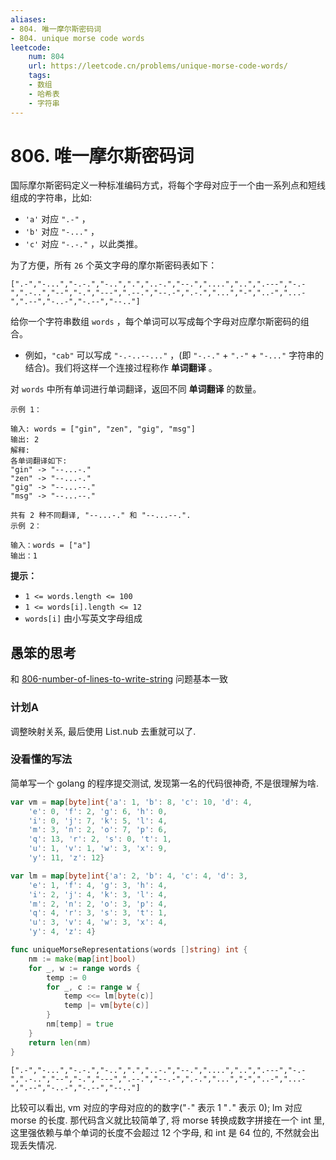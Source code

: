 ```yaml
---
aliases:
- 804. 唯一摩尔斯密码词
- 804. unique morse code words
leetcode:
    num: 804
    url: https://leetcode.cn/problems/unique-morse-code-words/
    tags:
    - 数组
    - 哈希表
    - 字符串
---
```


# 806. 唯一摩尔斯密码词

国际摩尔斯密码定义一种标准编码方式，将每个字母对应于一个由一系列点和短线组成的字符串，比如:

* `'a'` 对应 `".-"` ，
* `'b'` 对应 `"-..."` ，
* `'c'` 对应 `"-.-."` ，以此类推。

为了方便，所有 `26` 个英文字母的摩尔斯密码表如下：

`[".-","-...","-.-.","-..",".","..-.","--.","....","..",".---","-.-",".-..","--","-.","---",".--.","--.-",".-.","...","-","..-","...-",".--","-..-","-.--","--.."]`

给你一个字符串数组 `words` ，每个单词可以写成每个字母对应摩尔斯密码的组合。

* 例如，`"cab"` 可以写成 `"-.-..--..."` ，(即 `"-.-."` + `".-"` + `"-..."` 字符串的结合)。我们将这样一个连接过程称作 **单词翻译** 。

对 `words` 中所有单词进行单词翻译，返回不同 **单词翻译** 的数量。

```
示例 1：

输入: words = ["gin", "zen", "gig", "msg"]
输出: 2
解释:
各单词翻译如下:
"gin" -> "--...-."
"zen" -> "--...-."
"gig" -> "--...--."
"msg" -> "--...--."

共有 2 种不同翻译, "--...-." 和 "--...--.".
示例 2：

输入：words = ["a"]
输出：1
```

**提示：**

* `1 <= words.length <= 100`
* `1 <= words[i].length <= 12`
* `words[i]` 由小写英文字母组成

## 愚笨的思考

和 [806-number-of-lines-to-write-string](806-number-of-lines-to-write-string.md) 问题基本一致

### 计划A

调整映射关系, 最后使用 List.nub 去重就可以了.

### 没看懂的写法

简单写一个 golang 的程序提交测试, 发现第一名的代码很神奇, 不是很理解为啥.

```go
var vm = map[byte]int{'a': 1, 'b': 8, 'c': 10, 'd': 4,
    'e': 0, 'f': 2, 'g': 6, 'h': 0,
    'i': 0, 'j': 7, 'k': 5, 'l': 4,
    'm': 3, 'n': 2, 'o': 7, 'p': 6,
    'q': 13, 'r': 2, 's': 0, 't': 1,
    'u': 1, 'v': 1, 'w': 3, 'x': 9,
    'y': 11, 'z': 12}

var lm = map[byte]int{'a': 2, 'b': 4, 'c': 4, 'd': 3,
    'e': 1, 'f': 4, 'g': 3, 'h': 4,
    'i': 2, 'j': 4, 'k': 3, 'l': 4,
    'm': 2, 'n': 2, 'o': 3, 'p': 4,
    'q': 4, 'r': 3, 's': 3, 't': 1,
    'u': 3, 'v': 4, 'w': 3, 'x': 4,
    'y': 4, 'z': 4}

func uniqueMorseRepresentations(words []string) int {
    nm := make(map[int]bool)
    for _, w := range words {
        temp := 0
        for _, c := range w {
            temp <<= lm[byte(c)]
            temp |= vm[byte(c)]
        }
        nm[temp] = true
    }
    return len(nm)
}
```

`[".-","-...","-.-.","-..",".","..-.","--.","....","..",".---","-.-",".-..","--","-.","---",".--.","--.-",".-.","...","-","..-","...-",".--","-..-","-.--","--.."]`

比较可以看出, vm 对应的字母对应的的数字("`-`" 表示 1 "`.`" 表示 0); lm 对应 morse 的长度. 那代码含义就比较简单了, 将 morse 转换成数字拼接在一个 int 里, 这里强依赖与单个单词的长度不会超过 12 个字母, 和 int 是 64 位的, 不然就会出现丢失情况.
